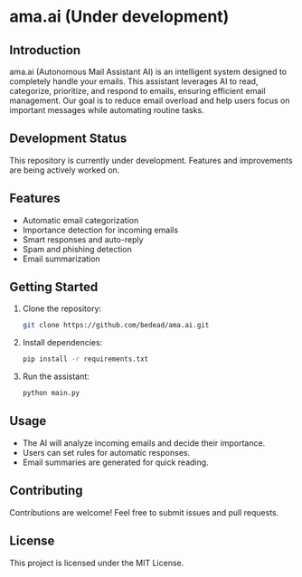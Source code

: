 # ama.ai (Under development)

## Introduction

ama.ai (Autonomous Mail Assistant AI) is an intelligent system designed to completely handle your emails. This assistant leverages AI to read, categorize, prioritize, and respond to emails, ensuring efficient email management. Our goal is to reduce email overload and help users focus on important messages while automating routine tasks.

## Development Status

This repository is currently under development. Features and improvements are being actively worked on.

## Features

- Automatic email categorization
- Importance detection for incoming emails
- Smart responses and auto-reply
- Spam and phishing detection
- Email summarization

## Getting Started

1. Clone the repository:

   ```sh
   git clone https://github.com/bedead/ama.ai.git
   ```

2. Install dependencies:

   ```sh
   pip install -r requirements.txt
   ```

3. Run the assistant:

   ```sh
   python main.py
   ```

## Usage

- The AI will analyze incoming emails and decide their importance.
- Users can set rules for automatic responses.
- Email summaries are generated for quick reading.

## Contributing

Contributions are welcome! Feel free to submit issues and pull requests.

## License

This project is licensed under the MIT License.

